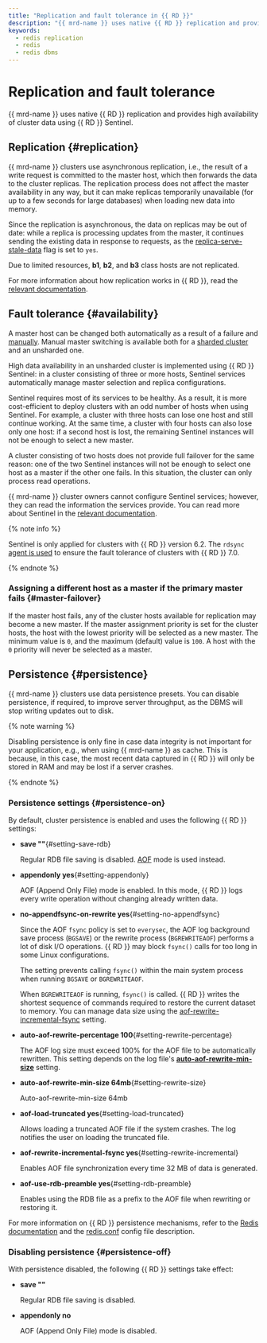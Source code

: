 ```yaml
---
title: "Replication and fault tolerance in {{ RD }}"
description: "{{ mrd-name }} uses native {{ RD }} replication and provides high availability of cluster data using {{ RD }} Sentinel."
keywords:
  - redis replication
  - redis
  - redis dbms
---
```


# Replication and fault tolerance

{{ mrd-name }} uses native {{ RD }} replication and provides high availability of cluster data using {{ RD }} Sentinel.

## Replication {#replication}

{{ mrd-name }} clusters use asynchronous replication, i.e., the result of a write request is committed to the master host, which then forwards the data to the cluster replicas. The replication process does not affect the master availability in any way, but it can make replicas temporarily unavailable (for up to a few seconds for large databases) when loading new data into memory.

Since the replication is asynchronous, the data on replicas may be out of date: while a replica is processing updates from the master, it continues sending the existing data in response to requests, as the [replica-serve-stale-data](http://download.redis.io/redis-stable/redis.conf) flag is set to `yes`.


Due to limited resources, **b1**, **b2**, and **b3** class hosts are not replicated.



For more information about how replication works in {{ RD }}, read the [relevant documentation](https://redis.io/topics/replication).

## Fault tolerance {#availability}

A master host can be changed both automatically as a result of a failure and [manually](../operations/failover.md). Manual master switching is available both for a [sharded cluster](./sharding.md#failover) and an unsharded one.

High data availability in an unsharded cluster is implemented using {{ RD }} Sentinel: in a cluster consisting of three or more hosts, Sentinel services automatically manage master selection and replica configurations.

Sentinel requires most of its services to be healthy. As a result, it is more cost-efficient to deploy clusters with an odd number of hosts when using Sentinel. For example, a cluster with three hosts can lose one host and still continue working. At the same time, a cluster with four hosts can also lose only one host: if a second host is lost, the remaining Sentinel instances will not be enough to select a new master.

A cluster consisting of two hosts does not provide full failover for the same reason: one of the two Sentinel instances will not be enough to select one host as a master if the other one fails. In this situation, the cluster can only process read operations.

{{ mrd-name }} cluster owners cannot configure Sentinel services; however, they can read the information the services provide. You can read more about Sentinel in the [relevant documentation](https://redis.io/topics/sentinel).

{% note info %}

Sentinel is only applied for clusters with {{ RD }} version 6.2. The `rdsync` [agent is used](switchover.md) to ensure the fault tolerance of clusters with {{ RD }} 7.0.

{% endnote %}

### Assigning a different host as a master if the primary master fails {#master-failover}

If the master host fails, any of the cluster hosts available for replication may become a new master. If the master assignment priority is set for the cluster hosts, the host with the lowest priority will be selected as a new master. The minimum value is `0`, and the maximum (default) value is `100`. A host with the `0` priority will never be selected as a master.

## Persistence {#persistence}

{{ mrd-name }} clusters use data persistence presets. You can disable persistence, if required, to improve server throughput, as the DBMS will stop writing updates out to disk.

{% note warning %}

Disabling persistence is only fine in case data integrity is not important for your application, e.g., when using {{ mrd-name }} as cache. This is because, in this case, the most recent data captured in {{ RD }} will only be stored in RAM and may be lost if a server crashes.

{% endnote %}

### Persistence settings {#persistence-on}

By default, cluster persistence is enabled and uses the following {{ RD }} settings:

* **save ""**{#setting-save-rdb}

   Regular RDB file saving is disabled. [AOF](#setting-appendonly) mode is used instead.

* **appendonly yes**{#setting-appendonly}

   AOF (Append Only File) mode is enabled. In this mode, {{ RD }} logs every write operation without changing already written data.

* **no-appendfsync-on-rewrite yes**{#setting-no-appendfsync}

   Since the AOF `fsync` policy is set to `everysec`, the AOF log background save process (`BGSAVE`) or the rewrite process (`BGREWRITEAOF`) performs a lot of disk I/O operations. {{ RD }} may block `fsync()` calls for too long in some Linux configurations.

   The setting prevents calling `fsync()` within the main system process when running `BGSAVE` or `BGREWRITEAOF`.

   When `BGREWRITEAOF` is running, `fsync()` is called. {{ RD }} writes the shortest sequence of commands required to restore the current dataset to memory. You can manage data size using the [aof-rewrite-incremental-fsync](#setting-rewrite-incremental) setting.

* **auto-aof-rewrite-percentage 100**{#setting-rewrite-percentage}

   The AOF log size must exceed 100% for the AOF file to be automatically rewritten. This setting depends on the log file's [**auto-aof-rewrite-min-size**](#setting-rewrite-size) setting.

* **auto-aof-rewrite-min-size 64mb**{#setting-rewrite-size}

   Auto-aof-rewrite-min-size 64mb

* **aof-load-truncated yes**{#setting-load-truncated}

   Allows loading a truncated AOF file if the system crashes. The log notifies the user on loading the truncated file.

* **aof-rewrite-incremental-fsync yes**{#setting-rewrite-incremental}

   Enables AOF file synchronization every time 32 MB of data is generated.

* **aof-use-rdb-preamble yes**{#setting-rdb-preamble}

   Enables using the RDB file as a prefix to the AOF file when rewriting or restoring it.

For more information on {{ RD }} persistence mechanisms, refer to the [Redis documentation](https://redis.io/topics/persistence) and the [redis.conf](https://github.com/redis/redis/blob/6.0/redis.conf) config file description.

### Disabling persistence {#persistence-off}

With persistence disabled, the following {{ RD }} settings take effect:

* **save ""**

   Regular RDB file saving is disabled.

* **appendonly no**

   AOF (Append Only File) mode is disabled.
